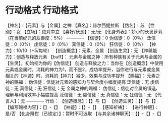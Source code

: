 # 行动格式 行动格式
【神名】：【元素】与【金属】之神
【真名】：赫尔西提拉斯
【伪名】：苏
【性别】：女
【立场】：绝对中立
【喜好/厌恶】：无/无
【化身外表】：娇小的长发萝莉（在当前纪元的友善度：5%）
————
【信徒】：0
伪信徒：0（0%）
泛信徒：0（0%）
虔信徒：0（0%）
真信徒：0（0%）
狂信徒：0（0%）
【神力】：10/10（+5/每轮）
【创造概念】：元素、金属
【创造生灵】：无
【神祗能力】：创造与释放元素
【buff】：
元素与金属之神：所有种族有关于元素与金属的【生灵】，初始视为你的【伪信徒】
创造与释放之力：当你在【创造概念】中使用元素或金属时，消耗的神力为1，而不是2，成功率提升，当你进行与元素或金属相关的【神迹】时，消耗的【神力】减少，效果与成功率提升
【赐福】：
元素之神的赐福：
伪信徒：信徒对元素的感知力与契合度小幅度提高
泛信徒：无
虔信徒：无
真信徒：无
狂信徒：无
金属之神的赐福：
伪信徒：信徒对金属的锻造、理解与利用效率小幅度提高
泛信徒：无
虔信徒：无
真信徒：无
狂信徒：无
【代言人】：无
————
行动：
【创造概念】：【】与【】
【创造生灵】：【】与【】
【编写赐福内容】：【】-【】
【神迹】：【】-【】
【感知祈祷】：
【进行神眠】：是/否
【化身降世（已锁定）】：暂时不可选取
【与其余诸神聊天】：【】-【】-【】
